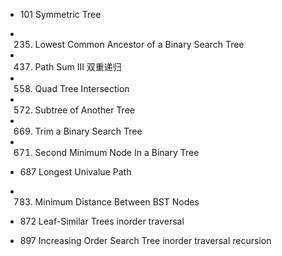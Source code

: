 - 101 Symmetric Tree

- 235. Lowest Common Ancestor of a Binary Search Tree

- 437. Path Sum III
   双重递归
   
- 558. Quad Tree Intersection

- 572. Subtree of Another Tree

- 669. Trim a Binary Search Tree

- 671. Second Minimum Node In a Binary Tree

- 687 Longest Univalue Path

- 783. Minimum Distance Between BST Nodes

- 872 Leaf-Similar Trees
    inorder traversal

- 897 Increasing Order Search Tree 
    inorder traversal
    recursion 
    
